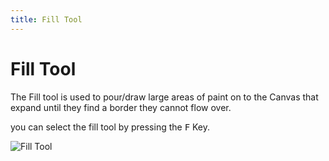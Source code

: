 ```yaml
---
title: Fill Tool
---
```

# Fill Tool

The Fill tool is used to pour/draw large areas of paint on to the Canvas that expand until they find a border they cannot flow over.

you can select the fill tool by pressing the <kbd>F</kbd> Key.

![Fill Tool](https://user-images.githubusercontent.com/75035219/166810060-ecc8dbc1-6f42-4300-a077-1935f9526646.gif)
